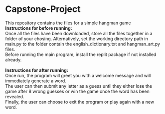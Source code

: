 # Capstone-Project
This repository contains the files for a simple hangman game<br />
**Instructions for before running:**<br />
Once all the files have been downloaded, store all the files together in a folder of your chosing. Alternatively, set the working directory path in main.py to the folder contain the english_dictionary.txt and hangman_art.py files.<br />
Before running the main program, install the replit package if not installed already.<br />
<br />
**Instructions for after running:**<br />
Once run, the program will greet you with a welcome message and will immediately generate a word.<br />
The user can then submit any letter as a guess until they either lose the game after 8 wrong guesses or win the game once the word has been revealed.<br />
Finally, the user can choose to exit the program or play again with a new word.

